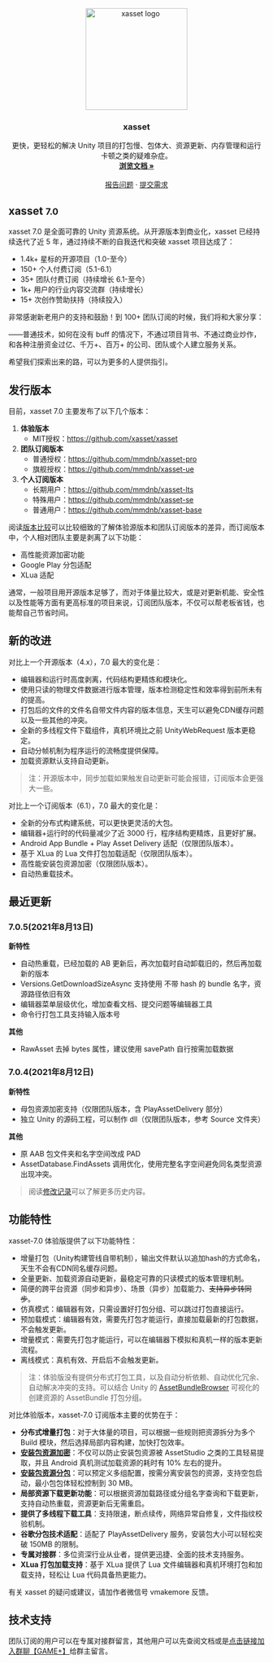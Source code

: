 <p align="center">
  <a href="https://game4d.cn/">
    <img src="https://game4d.cn/images/logo.png" alt="xasset logo" width="200" height="200">
  </a>
</p>

<h3 align="center">xasset</h3>

<p align="center">
  更快，更轻松的解决 Unity 项目的打包慢、包体大、资源更新、内存管理和运行卡顿之类的疑难杂症。
  <br>
  <a href="https://xasset.github.io"><strong>浏览文档 »</strong></a>
  <br>
  <br>
  <a href="https://github.com/xasset/xasset/issues/new?template=bug_report.md">报告问题</a>
  ·
  <a href="https://github.com/xasset/xasset/issues/new?template=feature_request.md">提交需求</a> 
</p>


## xasset <small>7.0</small>

xasset 7.0 是全面可靠的 Unity 资源系统。从开源版本到商业化，xasset 已经持续迭代了近 5 年，通过持续不断的自我迭代和突破 xasset 项目达成了：

- 1.4k+ 星标的开源项目（1.0-至今）
- 150+ 个人付费订阅（5.1-6.1）
- 35+ 团队付费订阅（持续增长 6.1-至今）
- 1k+ 用户的行业内容交流群（持续增长）
- 15+ 次创作赞助扶持（持续投入）

非常感谢新老用户的支持和鼓励！到 100+ 团队订阅的时候，我们将和大家分享：

——普通技术，如何在没有 buff 的情况下，不通过项目背书、不通过商业炒作，和各种注册资金过亿、千万+、百万+ 的公司、团队或个人建立服务关系。

希望我们探索出来的路，可以为更多的人提供指引。

## 发行版本

目前，xasset 7.0 主要发布了以下几个版本：

1. **体验版本**
   - MIT授权：https://github.com/xasset/xasset
2. **团队订阅版本**
   - 普通授权：https://github.com/mmdnb/xasset-pro
   - 旗舰授权：https://github.com/mmdnb/xasset-ue
3. **个人订阅版本**
   - 长期用户：https://github.com/mmdnb/xasset-lts
   - 特殊用户：https://github.com/mmdnb/xasset-se
   - 普通用户：https://github.com/mmdnb/xasset-base

阅读[版本比较](compares.md)可以比较细致的了解体验源版本和团队订阅版本的差异，而订阅版本中，个人相对团队主要是剥离了以下功能：

- 高性能资源加密功能
- Google Play 分包适配
- XLua 适配

通常，一般项目用开源版本足够了，而对于体量比较大，或是对更新机能、安全性以及性能等方面有更高标准的项目来说，订阅团队版本，不仅可以帮老板省钱，也能帮自己节省时间。

## 新的改进

对比上一个开源版本（4.x），7.0 最大的变化是：

- 编辑器和运行时高度剥离，代码结构更精炼和模块化。
- 使用只读的物理文件数据进行版本管理，版本检测稳定性和效率得到前所未有的提高。 
- 打包后的文件的文件名自带文件内容的版本信息，天生可以避免CDN缓存问题以及一些其他的冲突。
- 全新的多线程文件下载组件，真机环境比之前 UnityWebRequest 版本更稳定。
- 自动分帧机制为程序运行的流畅度提供保障。
- 加载资源默认支持自动更新。

> 注：开源版本中，同步加载如果触发自动更新可能会报错，订阅版本会更强大一些。

对比上一个订阅版本（6.1），7.0 最大的变化是：

- 全新的分布式构建系统，可以更快更灵活的大包。
- 编辑器+运行时的代码量减少了近 3000 行，程序结构更精炼，且更好扩展。
- Android App Bundle + Play Asset Delivery 适配（仅限团队版本）。
- 基于 XLua 的 Lua 文件打包加载适配（仅限团队版本）。
- 高性能安装包资源加密（仅限团队版本）。
- 自动热重载技术。

## 最近更新

### 7.0.5(2021年8月13日)

**新特性**

- 自动热重载，已经加载的 AB 更新后，再次加载时自动卸载旧的，然后再加载新的版本
- Versions.GetDownloadSizeAsync 支持使用 不带 hash 的 bundle 名字，资源路径依旧有效
- 编辑器菜单层级优化，增加查看文档、提交问题等编辑器工具
- 命令行打包工具支持输入版本号

**其他**

- RawAsset 去掉 bytes 属性，建议使用 savePath 自行按需加载数据

### 7.0.4(2021年8月12日)

**新特性**

- 母包资源加密支持（仅限团队版本，含 PlayAssetDelivery 部分）
- 独立 Unity 的源码工程，可以制作 dll（仅限团队版本，参考 Source 文件夹）

**其他**

- 原 AAB 包文件夹和名字空间改成 PAD
- AssetDatabase.FindAssets 调用优化，使用完整名字空间避免同名类型资源出现冲突。

> 阅读[修改记录](changes.md)可以了解更多历史内容。

## 功能特性

xasset-7.0 体验版提供了以下功能特性：

- 增量打包（Unity构建管线自带机制），输出文件默认以追加hash的方式命名，天生不会有CDN同名缓存问题。
- 全量更新、加载资源自动更新，最稳定可靠的只读模式的版本管理机制。
- 简便的跨平台资源（同步和异步）、场景（异步）加载能力、~~支持异步转同步~~。
- 仿真模式：编辑器有效，只需设置好打包分组、可以跳过打包直接运行。
- 预加载模式：编辑器有效，需要先打包才能运行，直接加载最新的打包数据，不会触发更新。
- 增量模式：需要先打包才能运行，可以在编辑器下模拟和真机一样的版本更新流程。
- 离线模式：真机有效、开启后不会触发更新。

> 注：体验版没有提供分布式打包工具，以及自动分析依赖、自动优化冗余、自动解决冲突的支持。可以结合 Unity 的 [AssetBundleBrowser](https://github.com/Unity-Technologies/AssetBundles-Browser) 可视化的创建资源的 AssetBundle 打包分组。

对比体验版本，xasset-7.0 订阅版本主要的优势在于：

- **分布式增量打包**：对于大体量的项目，可以根据一些规则把资源拆分为多个 Build 模块，然后选择局部内容构建，加快打包效率。
- **[安装包资源加密](https://xasset.github.io/#/binarymode)**：不仅可以防止安装包资源被 AssetStudio 之类的工具轻易提取，并且 Android 真机测试加载资源的耗时有 10% 左右的提升。
- **[安装包资源分包](https://xasset.github.io/#/splitbuild)**：可以预定义多组配置，按需分离安装包的资源，支持空包启动，最小包包体轻松控制到 30 MB。
- **局部资源下载更新功能**：可以根据资源加载路径或分组名字查询和下载更新，支持自动热重载，资源更新后无需重启。
- **提供了多线程下载工具**：支持限速，断点续传，网络异常自修复，文件指纹校验机制。
- **谷歌分包技术适配**：适配了 PlayAssetDelivery 服务，安装包大小可以轻松突破 150MB 的限制。
- **专属对接群**：多位资深行业从业者，提供更迅捷、全面的技术支持服务。
- **XLua 打包加载支持**：基于 XLua 提供了 Lua 文件编辑器和真机环境打包和加载支持，轻松让 Lua 代码具备热更能力。

有关 xasset 的疑问或建议，请加作者微信号 vmakemore 反馈。

## 技术支持

团队订阅的用户可以在专属对接群留言，其他用户可以先查阅文档或是[点击链接加入群聊【GAME+】](https://jq.qq.com/?_wv=1027&k=7DpHQNhb)给群主留言。